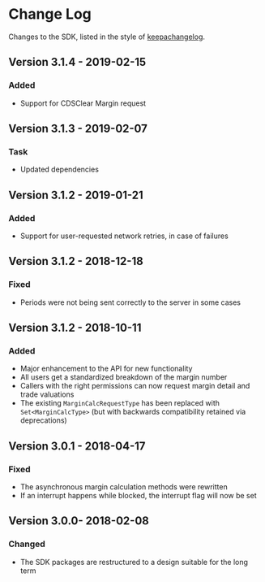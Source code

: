 Change Log
==========

Changes to the SDK, listed in the style of [keepachangelog](https://keepachangelog.com/en/1.0.0/).

## Version 3.1.4 - 2019-02-15

### Added

* Support for CDSClear Margin request

## Version 3.1.3 - 2019-02-07

### Task

* Updated dependencies


## Version 3.1.2 - 2019-01-21

### Added

* Support for user-requested network retries, in case of failures


## Version 3.1.2 - 2018-12-18

### Fixed

* Periods were not being sent correctly to the server in some cases


## Version 3.1.2 - 2018-10-11

### Added

* Major enhancement to the API for new functionality
* All users get a standardized breakdown of the margin number
* Callers with the right permissions can now request margin detail and trade valuations
* The existing `MarginCalcRequestType` has been replaced with `Set<MarginCalcType>`
 (but with backwards compatibility retained via deprecations)


## Version 3.0.1 - 2018-04-17

### Fixed

* The asynchronous margin calculation methods were rewritten
* If an interrupt happens while blocked, the interrupt flag will now be set


## Version 3.0.0- 2018-02-08

### Changed

* The SDK packages are restructured to a design suitable for the long term
